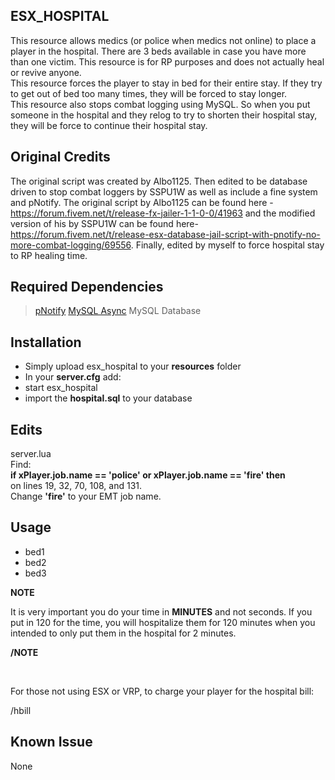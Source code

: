 ## ESX_HOSPITAL
This resource allows medics (or police when medics not online) to place a player in the hospital.  There are 3 beds available in case you have more than one victim.  This resource is for RP purposes and does not actually heal or revive anyone.
<br>
This resource forces the player to stay in bed for their entire stay.  If they try to get out of bed too many times, they will be forced to stay longer.
<br>
This resource also stops combat logging using MySQL.  So when you put someone in the hospital and they relog to try to shorten their hospital stay, they will be force to continue their hospital stay.
<br>
## Original Credits
The original script was created by Albo1125.  Then edited to be database driven to stop combat loggers by SSPU1W as well as include a fine system and pNotify.  The original script by Albo1125 can be found here - https://forum.fivem.net/t/release-fx-jailer-1-1-0-0/41963 and the modified version of his by SSPU1W can be found here- https://forum.fivem.net/t/release-esx-database-jail-script-with-pnotify-no-more-combat-logging/69556.  Finally, edited by myself to force hospital stay to RP healing time.
<br>
## Required Dependencies
>[pNotify](https://forum.fivem.net/t/release-pnotify-in-game-js-notifications-using-noty/20659)
>[MySQL Async](https://forum.fivem.net/t/release-mysql-async-library-v3-0-0-fxserver/21881)
>MySQL Database

## Installation

- Simply upload esx_hospital to your **resources** folder
- In your **server.cfg** add:
- start esx_hospital
- import the **hospital.sql** to your database

## Edits

server.lua
<br>
Find:
<br>
**if xPlayer.job.name == 'police' or  xPlayer.job.name == 'fire' then**<br>
on lines 19, 32, 70, 108, and 131.<br>
Change **'fire'** to your EMT job name.

## Usage

- bed1 <PlayerID> <Time in minutes>
- bed2 <PlayerID> <Time in minutes>
- bed3 <PlayerID> <Time in minutes>

**NOTE**

It is very important you do your time in **MINUTES** and not seconds.  If you put in 120 for the time, you will hospitalize them for 120 minutes when you intended to only put them in the hospital for 2 minutes.<br>

**/NOTE**

<br>

For those not using ESX or VRP, to charge your player for the hospital bill:<br>

/hbill <PlayerID> <Amount>


## Known Issue

None 
